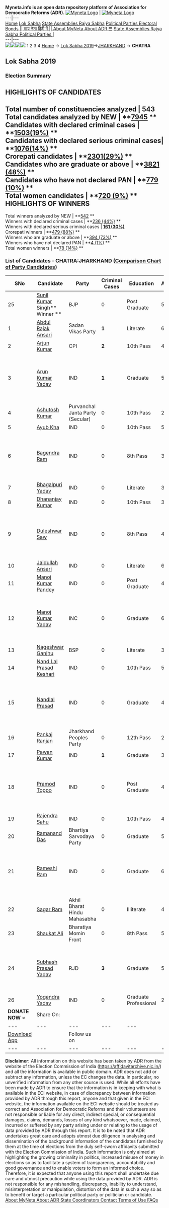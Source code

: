 **Myneta.info is an open data repository platform of Association for Democratic Reforms (ADR).**
[![Myneta Logo](https://www.myneta.info/lib/img/myneta-logo.png)](https://www.myneta.info/) | [![Myneta Logo](https://www.myneta.info/lib/img/adr-logo.png)](https://adrindia.org)  
---|---  
[Home](https://www.myneta.info/) [Lok Sabha](https://www.myneta.info/#ls "Lok Sabha") [ State Assemblies ](https://www.myneta.info/#sa "State Assemblies") [Rajya Sabha](https://www.myneta.info/#rs "Rajya Sabha") [Political Parties ](https://www.myneta.info/party "Political Parties") [ Electoral Bonds ](https://www.myneta.info/electoral_bonds "Electoral Bonds") [ || माय नेता हिंदी में || ](https://translate.google.co.in/translate?prev=hp&hl=en&js=y&u=www.myneta.info&sl=en&tl=hi&history_state0=) [ About MyNeta ](https://adrindia.org/content/about-myneta) [ About ADR ](https://adrindia.org/about-adr/who-we-are) [☰](javascript:void\(0\))
[ State Assemblies ](https://www.myneta.info/#sa "State Assemblies") [ Rajya Sabha ](https://www.myneta.info/#rs "Rajya Sabha") [ Political Parties ](https://www.myneta.info/party "Political Parties")
|   
---|---  
![](https://www.myneta.info/lib/img/banner/banner-1.png)![](https://www.myneta.info/lib/img/banner/banner-2.png)![](https://www.myneta.info/lib/img/banner/banner-3.png)![](https://www.myneta.info/lib/img/banner/banner-4.png)
1  2  3  4 
[Home](https://www.myneta.info/) → [Lok Sabha 2019](https://www.myneta.info/LokSabha2019/)→[JHARKHAND](https://www.myneta.info/LokSabha2019/index.php?action=show_constituencies&state_id=60) → **CHATRA**
### 
## Lok Sabha 2019
###  Election Summary 
HIGHLIGHTS OF CANDIDATES  
---  
Total number of constituencies analyzed |  543   
Total candidates analyzed by NEW | **[7945](https://www.myneta.info/LokSabha2019/index.php?action=summary&subAction=candidates_analyzed&sort=candidate#summary) **  
Candidates with declared criminal cases | **[1503(19%)](https://www.myneta.info/LokSabha2019/index.php?action=summary&subAction=crime&sort=candidate#summary) **  
Candidates with declared serious criminal cases| **[1076(14%)](https://www.myneta.info/LokSabha2019/index.php?action=summary&subAction=serious_crime&sort=candidate#summary) **  
Crorepati candidates | **[2301(29%)](https://www.myneta.info/LokSabha2019/index.php?action=summary&subAction=crorepati&sort=candidate#summary) **  
Candidates who are graduate or above | **[3821 (48%)](https://www.myneta.info/LokSabha2019/index.php?action=summary&subAction=education&sort=candidate#summary) **  
Candidates who have not declared PAN | **[779 (10%)](https://www.myneta.info/LokSabha2019/index.php?action=summary&subAction=without_pan&sort=candidate#summary) **  
Total women candidates | **[720 (9%)](https://www.myneta.info/LokSabha2019/index.php?action=summary&subAction=women_candidate&sort=candidate#summary) **  
HIGHLIGHTS OF WINNERS  
---  
Total winners analyzed by NEW | **[542](https://www.myneta.info/LokSabha2019/index.php?action=summary&subAction=winner_analyzed&sort=candidate#summary) **  
Winners with declared criminal cases | **[236 (44%)](https://www.myneta.info/LokSabha2019/index.php?action=summary&subAction=winner_crime&sort=candidate#summary) **  
Winners with declared serious criminal cases | **[161 (30%)](https://www.myneta.info/LokSabha2019/index.php?action=summary&subAction=winner_serious_crime&sort=candidate#summary)**  
Crorepati winners | **[479 (88%)](https://www.myneta.info/LokSabha2019/index.php?action=summary&subAction=winner_crorepati&sort=candidate#summary) **  
Winners who are graduate or above | **[394 (73%)](https://www.myneta.info/LokSabha2019/index.php?action=summary&subAction=winner_education&sort=candidate#summary) **  
Winners who have not declared PAN | **[4 (1%)](https://www.myneta.info/LokSabha2019/index.php?action=summary&subAction=winner_without_pan&sort=candidate#summary) **  
Total women winners | **[78 (14%)](https://www.myneta.info/LokSabha2019/index.php?action=summary&subAction=winner_women&sort=candidate#summary) **  
### List of Candidates - CHATRA:JHARKHAND ([Comparison Chart of Party Candidates](https://www.myneta.info/LokSabha2019/comparisonchart.php?constituency_id=586))
SNo | Candidate| Party| Criminal Cases| Education| Age| Total Assets| Liabilities  
---|---|---|---|---|---|---|---  
25  | [Sunil Kumar Singh](https://www.myneta.info/LokSabha2019/candidate.php?candidate_id=10250)** Winner ** | BJP | 0 | Post Graduate| 55 | Rs 22,62,09,137 ~ 22 Crore+ | Rs 18,89,051 ~ 18 Lacs+  
1  | [Abdul Rajak Ansari](https://www.myneta.info/LokSabha2019/candidate.php?candidate_id=10221) | Sadan Vikas Party | **1** | Literate| 64 | Rs 16,45,000 ~ 16 Lacs+ | Rs 0 ~   
2  | [Arjun Kumar](https://www.myneta.info/LokSabha2019/candidate.php?candidate_id=10222) | CPI | **2** | 10th Pass| 40 | Rs 45,18,000 ~ 45 Lacs+ | Rs 90,000 ~ 90 Thou+  
3  | [Arun Kumar Yadav](https://www.myneta.info/LokSabha2019/candidate.php?candidate_id=10223) | IND | **1** | Graduate| 51 | ![](https://myneta.info/image_v2.php?myneta_folder=LokSabha2019&candidate_id=10223&col=ta) | ![](https://myneta.info/image_v2.php?myneta_folder=LokSabha2019&candidate_id=10223&col=lia)  
4  | [Ashutosh Kumar](https://www.myneta.info/LokSabha2019/candidate.php?candidate_id=10224) | Purvanchal Janta Party (Secular) | 0 | 10th Pass| 25 | Rs 74,80,000 ~ 74 Lacs+ | Rs 0 ~   
5  | [Ayub Kha](https://www.myneta.info/LokSabha2019/candidate.php?candidate_id=10225) | IND | 0 | 10th Pass| 51 | Rs 15,56,148 ~ 15 Lacs+ | Rs 40,000 ~ 40 Thou+  
6  | [Bagendra Ram](https://www.myneta.info/LokSabha2019/candidate.php?candidate_id=10226) | IND | 0 | 8th Pass| 34 | ![](https://myneta.info/image_v2.php?myneta_folder=LokSabha2019&candidate_id=10226&col=ta) | ![](https://myneta.info/image_v2.php?myneta_folder=LokSabha2019&candidate_id=10226&col=lia)  
7  | [Bhagalpuri Yadav](https://www.myneta.info/LokSabha2019/candidate.php?candidate_id=10227) | IND | 0 | Literate| 37 | Rs 39,37,000 ~ 39 Lacs+ | Rs 75,000 ~ 75 Thou+  
8  | [Dhananjay Kumar](https://www.myneta.info/LokSabha2019/candidate.php?candidate_id=10229) | IND | 0 | 10th Pass| 35 | Rs 6,70,000 ~ 6 Lacs+ | Rs 0 ~   
9  | [Duleshwar Saw](https://www.myneta.info/LokSabha2019/candidate.php?candidate_id=10230) | IND | 0 | 8th Pass| 40 | ![](https://myneta.info/image_v2.php?myneta_folder=LokSabha2019&candidate_id=10230&col=ta) | ![](https://myneta.info/image_v2.php?myneta_folder=LokSabha2019&candidate_id=10230&col=lia)  
10  | [Jaidullah Ansari](https://www.myneta.info/LokSabha2019/candidate.php?candidate_id=10231) | IND | 0 | Literate| 66 | Rs 69,25,000 ~ 69 Lacs+ | Rs 1,00,000 ~ 1 Lacs+  
11  | [Manoj Kumar Pandey](https://www.myneta.info/LokSabha2019/candidate.php?candidate_id=10234) | IND | 0 | Post Graduate| 49 | Rs 1,41,43,740 ~ 1 Crore+ | Rs 59,05,032 ~ 59 Lacs+  
12  | [Manoj Kumar Yadav](https://www.myneta.info/LokSabha2019/candidate.php?candidate_id=10235) | INC | 0 | Graduate| 63 | ![](https://myneta.info/image_v2.php?myneta_folder=LokSabha2019&candidate_id=10235&col=ta) | ![](https://myneta.info/image_v2.php?myneta_folder=LokSabha2019&candidate_id=10235&col=lia)  
13  | [Nageshwar Ganjhu](https://www.myneta.info/LokSabha2019/candidate.php?candidate_id=10236) | BSP | 0 | Literate| 36 | Rs 10,11,66,000 ~ 10 Crore+ | Rs 0 ~   
14  | [Nand Lal Prasad Keshari](https://www.myneta.info/LokSabha2019/candidate.php?candidate_id=10237) | IND | 0 | 10th Pass| 59 | Rs 66,89,000 ~ 66 Lacs+ | Rs 23,00,000 ~ 23 Lacs+  
15  | [Nandlal Prasad](https://www.myneta.info/LokSabha2019/candidate.php?candidate_id=10238) | IND | 0 | Graduate| 43 | ![](https://myneta.info/image_v2.php?myneta_folder=LokSabha2019&candidate_id=10238&col=ta) | ![](https://myneta.info/image_v2.php?myneta_folder=LokSabha2019&candidate_id=10238&col=lia)  
16  | [Pankaj Ranjan](https://www.myneta.info/LokSabha2019/candidate.php?candidate_id=10239) | Jharkhand Peoples Party | 0 | 12th Pass| 25 | Rs 47,26,929 ~ 47 Lacs+ | Rs 0 ~   
17  | [Pawan Kumar](https://www.myneta.info/LokSabha2019/candidate.php?candidate_id=10240) | IND | **1** | Graduate| 35 | Rs 68,30,000 ~ 68 Lacs+ | Rs 10,00,000 ~ 10 Lacs+  
18  | [Pramod Toppo](https://www.myneta.info/LokSabha2019/candidate.php?candidate_id=10242) | IND | 0 | Post Graduate| 47 | ![](https://myneta.info/image_v2.php?myneta_folder=LokSabha2019&candidate_id=10242&col=ta) | ![](https://myneta.info/image_v2.php?myneta_folder=LokSabha2019&candidate_id=10242&col=lia)  
19  | [Rajendra Sahu](https://www.myneta.info/LokSabha2019/candidate.php?candidate_id=10243) | IND | 0 | 10th Pass| 41 | Rs 8,49,76,547 ~ 8 Crore+ | Rs 5,89,92,436 ~ 5 Crore+  
20  | [Ramanand Das](https://www.myneta.info/LokSabha2019/candidate.php?candidate_id=10244) | Bhartiya Sarvodaya Party | 0 | Graduate| 51 | Rs 43,90,000 ~ 43 Lacs+ | Rs 65,000 ~ 65 Thou+  
21  | [Rameshi Ram](https://www.myneta.info/LokSabha2019/candidate.php?candidate_id=10245) | IND | 0 | Graduate| 63 | ![](https://myneta.info/image_v2.php?myneta_folder=LokSabha2019&candidate_id=10245&col=ta) | ![](https://myneta.info/image_v2.php?myneta_folder=LokSabha2019&candidate_id=10245&col=lia)  
22  | [Sagar Ram](https://www.myneta.info/LokSabha2019/candidate.php?candidate_id=10247) | Akhil Bharat Hindu Mahasabha | 0 | Illiterate| 43 | Rs 57,78,100 ~ 57 Lacs+ | Rs 43,000 ~ 43 Thou+  
23  | [Shaukat Ali](https://www.myneta.info/LokSabha2019/candidate.php?candidate_id=10248) | Bharatiya Momin Front | 0 | 8th Pass| 52 | Rs 17,10,000 ~ 17 Lacs+ | Rs 5,50,000 ~ 5 Lacs+  
24  | [Subhash Prasad Yadav](https://www.myneta.info/LokSabha2019/candidate.php?candidate_id=10249) | RJD | **3** | Graduate| 52 | ![](https://myneta.info/image_v2.php?myneta_folder=LokSabha2019&candidate_id=10249&col=ta) | ![](https://myneta.info/image_v2.php?myneta_folder=LokSabha2019&candidate_id=10249&col=lia)  
26  | [Yogendra Yadav](https://www.myneta.info/LokSabha2019/candidate.php?candidate_id=10251) | IND | 0 | Graduate Professional| 26 | Rs 19,05,000 ~ 19 Lacs+ | Rs 0 ~   
|  **DONATE NOW** × |  Share On:  | [](https://api.whatsapp.com/send?text=https%3A%2F%2Fmyneta.info%2Fpunjab2022%2Findex.php%3Faction%3Dshow_constituencies%26state_id%3D19) | [](https://www.facebook.com/sharer/sharer.php?u=https%3A%2F%2Fmyneta.info%2Fpunjab2022%2Findex.php%3Faction%3Dshow_constituencies%26state_id%3D19) | [](https://twitter.com/share?url=https%3A%2F%2Fmyneta.info%2Fpunjab2022%2Findex.php%3Faction%3Dshow_constituencies%26state_id%3D19)  
---|---|---|---|---  
| [ Download App ](https://play.google.com/store/apps/details?id=com.webrosoft.myneta1&pcampaignid=pcampaignidMKT-Other-global-all-co-prtnr-py-PartBadge-Mar2515-1) | [](https://play.google.com/store/apps/details?id=com.webrosoft.myneta1&pcampaignid=pcampaignidMKT-Other-global-all-co-prtnr-py-PartBadge-Mar2515-1) |  Follow us on  | [](https://www.facebook.com/adrindia.org/) | [](https://twitter.com/adrspeaks) | [](https://groups.google.com/g/national-election-watch?hl=en&pli=1) | [](https://www.instagram.com/adrspeaks/) | [](https://www.youtube.com/user/adrspeaks) | [](https://sharechat.com/profile/adrspeaks)  
---|---|---|---|---|---|---|---|---  
**Disclaimer:** All information on this website has been taken by ADR from the website of the Election Commission of India (https://affidavitarchive.nic.in/) and all the information is available in public domain. ADR does not add or subtract any information, unless the EC changes the data. In particular, no unverified information from any other source is used. While all efforts have been made by ADR to ensure that the information is in keeping with what is available in the ECI website, in case of discrepancy between information provided by ADR through this report, anyone and that given in the ECI website, the information available on the ECI website should be treated as correct and Association for Democratic Reforms and their volunteers are not responsible or liable for any direct, indirect special, or consequential damages, claims, demands, losses of any kind whatsoever, made, claimed, incurred or suffered by any party arising under or relating to the usage of data provided by ADR through this report. It is to be noted that ADR undertakes great care and adopts utmost due diligence in analysing and dissemination of the background information of the candidates furnished by them at the time of elections from the duly self-sworn affidavits submitted with the Election Commission of India. Such information is only aimed at highlighting the growing criminality in politics, increased misuse of money in elections so as to facilitate a system of transparency, accountability and good governance and to enable voters to form an informed choice. Therefore, it is expected that anyone using this report shall undertake due care and utmost precaution while using the data provided by ADR. ADR is not responsible for any mishandling, discrepancy, inability to understand, misinterpretation or manipulation, distortion of the data in such a way so as to benefit or target a particular political party or politician or candidate. 
[ About MyNeta ](https://adrindia.org/content/about-myneta) [ About ADR ](https://adrindia.org/about-adr/who-we-are) [ State Coordinators ](https://adrindia.org/about-adr/state-coordinators) [ Contact ](https://adrindia.org/contact-us) [ Terms of Use ](https://adrindia.org/content/adr-terms-use) [ FAQs ](https://adrindia.org/content/faqs)

